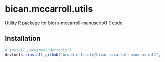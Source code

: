 
# bican.mccarroll.utils

<!-- badges: start -->
<!-- badges: end -->

Utility R package for bican-mccarroll-manuscript1 R code

## Installation

``` r
# install.packages("devtools")
devtools::install_github("broadinstitute/bican-mccarroll-manuscript1", subdir="R/bican.mccarroll.utils")
```

